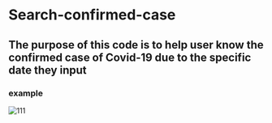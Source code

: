 # Search-confirmed-case
## The purpose of this code is to help user know the confirmed case of Covid-19 due to the specific date they input
### example
![111](https://user-images.githubusercontent.com/79236612/130231149-8e1f87a2-9dcc-47fc-a7b0-4875e463390d.png)
